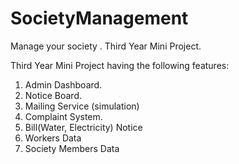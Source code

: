 SocietyManagement
=================

Manage your society . Third Year Mini Project.

Third Year Mini Project having the following features:   
1. Admin Dashboard.   
2. Notice Board.   
3. Mailing Service (simulation)   
4. Complaint System.   
5. Bill(Water, Electricity) Notice    
6. Workers Data    
7. Society Members Data   
